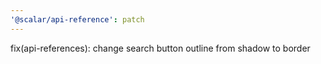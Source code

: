 ```yaml
---
'@scalar/api-reference': patch
---
```


fix(api-references): change search button outline from shadow to border

